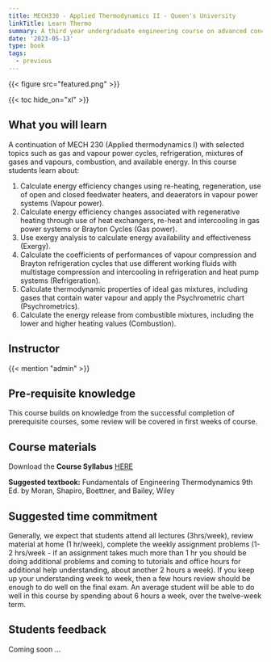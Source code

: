 ```yaml
---
title: MECH330 - Applied Thermodynamics II - Queen's University
linkTitle: Learn Thermo
summary: A third year undergraduate engineering course on advanced concepts in engineering thermodynamics.
date: '2023-05-13'
type: book
tags:
  - previous
---
```


{{< figure src="featured.png" >}}

{{< toc hide_on="xl" >}}

## What you will learn
A continuation of MECH 230 (Applied thermodynamics I) with selected topics such as gas and vapour power cycles, refrigeration, mixtures of gases and vapours, combustion, and available energy. In this course students learn about:

1. Calculate energy efficiency changes using re-heating, regeneration, use of open and closed feedwater heaters, and deaerators in vapour power systems (Vapour power).
2. Calculate energy efficiency changes associated with regenerative heating through use of heat exchangers, re-heat and intercooling in gas power systems or Brayton Cycles (Gas power).
3. Use exergy analysis to calculate energy availability and effectiveness (Exergy).
4. Calculate the coefficients of performances of vapour compression and Brayton refrigeration cycles that use different working fluids with multistage compression and intercooling in refrigeration and heat pump systems (Refrigeration).
5. Calculate thermodynamic properties of ideal gas mixtures, including gases that contain water vapour and apply the Psychrometric chart (Psychrometrics).
6. Calculate the energy release from combustible mixtures, including the lower and higher heating values (Combustion).

## Instructor

{{< mention "admin" >}}

## Pre-requisite knowledge
This course builds on knowledge from the successful completion of prerequisite courses, some review will be covered in first weeks of course.
## Course materials

Download the **Course Syllabus** [HERE](./Syllabus_mech330_f24.pdf)

**Suggested textbook:** Fundamentals of Engineering Thermodynamics 9th Ed. by Moran, Shapiro, Boettner, and Bailey, Wiley

## Suggested time commitment
Generally, we expect that students attend all lectures (3hrs/week), review material at home (1 hr/week), complete the weekly assignment problems (1-2 hrs/week - if an assignment takes much more than 1 hr you should be doing additional problems and coming to tutorials and office hours for additional help understanding, about another 2 hours a week). If you keep up your understanding week to week, then a few hours review should be enough to do well on the final exam. An average student will be able to do well in this course by spending about 6 hours a week, over the twelve-week term.

## Students feedback

Coming soon ...
